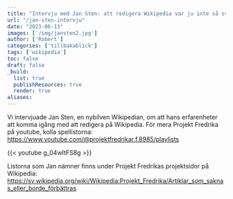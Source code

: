```yaml
---
title: "Intervju med Jan Sten: att redigera Wikipedia var ju inte så svårt"
url: "/jan-sten-intervju"
date: "2023-06-13"
images: ['/img/jansten2.jpg']
author: ['Robert']
categories: ['tillbakablick']
tags: ['wikipedia']
toc: false
draft: false
_build:
  list: true
  publishResources: true
  render: true
aliases: 
---
```


Vi intervjuade Jan Sten, en nybilven Wikipedian, om att hans erfarenheter att komma igång med att redigera på Wikipedia. För mera Projekt Fredrika på youtube, kolla spellistorna: 
https://www.youtube.com/@projektfredrikar.f.8985/playlists

{{< youtube g_04wItFS8g >}}

Listorna som Jan nämner finns under Projekt Fredrikas projektsidor på Wikipedia: 
https://sv.wikipedia.org/wiki/Wikipedia:Projekt_Fredrika/Artiklar_som_saknas_eller_borde_förbättras

